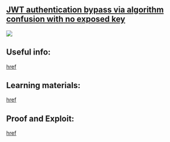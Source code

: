 ## [JWT authentication bypass via algorithm confusion with no exposed key](https://portswigger.net/web-security/jwt/algorithm-confusion/lab-jwt-authentication-bypass-via-algorithm-confusion-with-no-exposed-key)

![](https://github.com/nu11secur1ty/PortSwigger-Web-Security-Academy/blob/main/JWT/JWT-authentication-bypass-via-algorithm-confusion-with-no-exposed-key/Docs/Screenshot%202022-06-22%20111334.png)

## Useful info:
[href](https://blog.silentsignal.eu/2021/02/08/abusing-jwt-public-keys-without-the-public-key/)

## Learning materials:
[href](https://portswigger.net/web-security/jwt)

## Proof and Exploit:
[href](https://streamable.com/novtg4)

